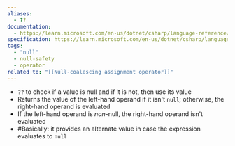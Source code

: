 ```yaml
---
aliases:
  - ??
documentation:
  - https://learn.microsoft.com/en-us/dotnet/csharp/language-reference/operators/null-coalescing-operator
specification: https://learn.microsoft.com/en-us/dotnet/csharp/language-reference/language-specification/expressions#1215-the-null-coalescing-operator
tags:
  - "null"
  - null-safety
  - operator
related to: "[[Null-coalescing assignment operator]]"
---
```

- `??` to check if a value is null and if it is not, then use its value
- Returns the value of the left-hand operand if it isn't `null`; otherwise, the right-hand operand is evaluated
- If the left-hand operand is *non*-null, the right-hand operand isn't evaluated
- #Basically: it provides an alternate value in case the expression evaluates to `null`